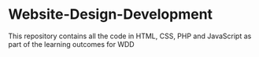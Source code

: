 # Website-Design-Development
This repository contains all the code in HTML, CSS, PHP and JavaScript as part of the learning outcomes for WDD
